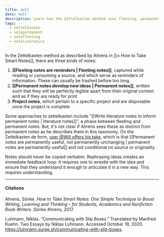 ```yaml
---
title: null
date: null
description: Learn how the Zettelkasten method uses fleeting, permanent, and project notes to boost writing and thinking by capturing and rephrasing ideas for better understanding and lasting value.
tags:
  - zettelkasten
  - notepermanent
  - notefleeting
  - noteliterature
---
```


In the Zettelkasten method as described by Ahrens in [[≈ How to Take Smart Notes]], there are three kinds of notes:

1.  **[[Fleeting notes are reminders | Fleeting notes]]**, captured while reading or consuming a source, and which serve as reminders of information. These can usually be trashed before too long.
2.  **[[Permanent notes develop new ideas | Permanent notes]]**, written such that they will be perfectly legible apart from their original context and as if they are ready for print
3.  **Project notes**, which pertain to a specific project and are disposable once the project is complete

Some approaches to zettelkasten include "[[Write literature notes to inform permanent notes | literature notes]]", a phase between fleeting and permanent notes. But, it's not clear if Ahrens sees these as distinct from permanent notes as he describes them in this taxonomy. On the Zettelkasten.de form, [user @Will offers his take](https://www.zettelkasten.de/posts/literature-notes-vs-permanent-notes/), which is that [[Permanent notes are permanently useful, not permanently unchanging | permanent notes are permanently useful]] and not conditional on source or originality.

Notes should never be copied verbatim. Rephrasing ideas creates an immediate feedback loop: it requires one to wrestle with the idea and ensure that they understand it enough to articulate it in a new way. This requires understanding.

---

#### Citations

Ahrens, Sönke. _How to Take Smart Notes: One Simple Technique to Boost Writing, Learning and Thinking – for Students, Academics and Nonfiction Book Writers_. Sönke Ahrens, 2017.

Luhmann, Niklas. “Communicating with Slip Boxes.” Translated by Manfred Kuehn. Two Essays by Niklas Luhmann. Accessed October 19, 2020. https://luhmann.surge.sh/communicating-with-slip-boxes.
